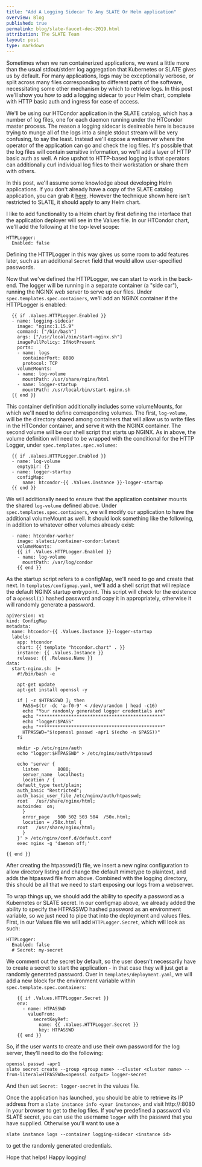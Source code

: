 ```yaml
---
title: "Add A Logging Sidecar To Any SLATE Or Helm application"
overview: Blog
published: true
permalink: blog/slate-faucet-dec-2019.html
attribution: The SLATE Team
layout: post
type: markdown
---
```


Sometimes when we run containerized applications, we want a little more than
the usual stdout/stderr log aggregation that Kubernetes or SLATE gives us by
default.  For many applications, logs may be exceptionally verbose, or split
across many files corresponding to different parts of the software,
necessitating some other mechanism by which to retrieve logs. In this post
we'll show you how to add a logging sidecar to your Helm chart, complete with
HTTP basic auth and ingress for ease of access. 
<!--end_excerpt-->

We'll be using our HTCondor application in the SLATE catalog, which has a
number of log files, one for each daemon running under the HTCondor master
process. The reason a logging sidecar is desireable here is because trying to
munge all of the logs into a single stdout stream will be very confusing, to
say the least. Instead we'll expose a webserver where the operator of the
application can go and check the log files. It's possible that the log files
will contain sensitive information, so we'll add a layer of HTTP basic auth as
well. A nice upshot to HTTP-based logging is that operators can additionally
curl individual log files to their workstation or share them with others.

In this post, we'll assume some knowledge about developing Helm applications.
If you don't already have a copy of the SLATE catalog application, you can grab
it [here](https://github.com/slateci/slate-catalog). However the technique
shown here isn't restricted to SLATE, it should apply to any Helm chart.

I like to add functionality to a Helm chart by first defining the interface
that the application deployer will see in the Values file.  In our HTCondor
chart, we'll add the following at the top-level scope:

    HTTPLogger: 
      Enabled: false

Defining the HTTPLogger in this way gives us some room to add features later,
such as an additional `Secret` field that would allow user-specified
passwords.

Now that we've defined the HTTPLogger, we can start to work in the back-end.
The logger will be running in a separate container (a "side car"), running the
NGINX web server to serve up our files. Under `spec.templates.spec.containers`,
we'll add an NGINX container if the HTTPLogger is enabled:

      {{ if .Values.HTTPLogger.Enabled }}
      - name: logging-sidecar
        image: "nginx:1.15.9"
        command: ["/bin/bash"]
        args: ["/usr/local/bin/start-nginx.sh"]
        imagePullPolicy: IfNotPresent
        ports:
        - name: logs
          containerPort: 8080
          protocol: TCP
        volumeMounts:
        - name: log-volume
          mountPath: /usr/share/nginx/html
        - name: logger-startup
          mountPath: /usr/local/bin/start-nginx.sh
      {{ end }}

This container definition additionally includes some volumeMounts, for which
we'll need to define corresponding volumes. The first, `log-volume`, will be
the directory shared among containers that will allow us to write files in the
HTCondor container, and serve it with the NGINX container. The second volume
will be our shell script that starts up NGINX. As in above, the volume
definition will need to be wrapped with the conditional for the HTTP Logger,
under `spec.templates.spec.volumes`: 

      {{ if .Values.HTTPLogger.Enabled }}
      - name: log-volume
        emptyDir: {}
      - name: logger-startup
        configMap:
          name: htcondor-{{ .Values.Instance }}-logger-startup
      {{ end }}

We will additionally need to ensure that the application container mounts the
shared `log-volume` defined above. Under `spec.templates.spec.containers`, we
will modify our application to have the additional volumeMount as well. It
should look something like the following, in addition to whatever other volumes
already exist:

      - name: htcondor-worker
        image: slateci/container-condor:latest
        volumeMounts:
        {{ if .Values.HTTPLogger.Enabled }}
        - name: log-volume
          mountPath: /var/log/condor
        {{ end }}

As the startup script refers to a configMap, we'll need to go and create that
next. In `templates/configmap.yaml`, we'll add a shell script that will replace
the default NGINX startup entrypoint. This script will check for the existence
of a `openssl(1)` hashed password and copy it in appropriately, otherwise it
will randomly generate a password. 

	apiVersion: v1
	kind: ConfigMap
	metadata:
	  name: htcondor-{{ .Values.Instance }}-logger-startup
	  labels:
	    app: htcondor
	    chart: {{ template "htcondor.chart" . }}
	    instance: {{ .Values.Instance }}
	    release: {{ .Release.Name }}
	data:
	  start-nginx.sh: |+
	    #!/bin/bash -e

	    apt-get update
	    apt-get install openssl -y

	    if [ -z $HTPASSWD ]; then
	      PASS=$(tr -dc 'a-f0-9' < /dev/urandom | head -c16)
	      echo "Your randomly generated logger credentials are"
	      echo "**********************************************"
	      echo "logger:$PASS"
	      echo "**********************************************"
	      HTPASSWD="$(openssl passwd -apr1 $(echo -n $PASS))"
	    fi

	    mkdir -p /etc/nginx/auth
	    echo "logger:$HTPASSWD" > /etc/nginx/auth/htpasswd

	    echo 'server {
	      listen       8080;
	      server_name  localhost;
	      location / {
		default_type text/plain;
		auth_basic "Restricted";
		auth_basic_user_file /etc/nginx/auth/htpasswd;  
		root   /usr/share/nginx/html;
		autoindex  on;
	      }
	      error_page   500 502 503 504  /50x.html;
	      location = /50x.html {
		root   /usr/share/nginx/html;
	      }
	    }' > /etc/nginx/conf.d/default.conf
	    exec nginx -g 'daemon off;'

	{{ end }}

After creating the htpasswd(1) file, we insert a new nginx configuration to
allow directory listing and change the default mimetype to plaintext, and adds
the htpasswd file from above. Combined with the logging directory, this should
be all that we need to start exposing our logs from a webserver. 

To wrap things up, we should add the ability to specify a password as a
Kubernetes or SLATE secret. In our configmap above, we already added the
ability to specify the HTPASSWD hashed password as an environment variable, so
we just need to pipe that into the deployment and values files. First, in our
Values file we will add
`HTTPLogger.Secret`, which will look as such:

    HTTPLogger: 
      Enabled: false
      # Secret: my-secret

We comment out the secret by default, so the user doesn't necessarily have to
create a secret to start the application - in that case they will just get a
randomly generated password. Over in `templates/deployment.yaml`, we will add a
new block for the environment variable within `spec.template.spec.containers`:

        {{ if .Values.HTTPLogger.Secret }}
        env:
          - name: HTPASSWD
            valueFrom:
              secretKeyRef:
                name: {{ .Values.HTTPLogger.Secret }}
                key: HTPASSWD
        {{ end }}

So, if the user wants to create and use their own password for the log server, they'll need to do the following:

	openssl passwd -apr1
	slate secret create --group <group name> --cluster <cluster name> --from-literal=HTPASSWD=<openssl output> logger-secret

And then set `Secret: logger-secret` in the values file.

Once the application has launched, you should be able to retrieve its IP
address from a `slate instance info <your instance>`, and visit
http://<ip>:8080 in your browser to get to the log files. If you've predefined
a password via SLATE secret, you can use the username `logger` with the passwrd
that you have supplied. Otherwise you'll want to use a
	
	slate instance logs --container logging-sidecar <instance id>
	
to get the randomly generated credentials. 

Hope that helps! Happy logging!
